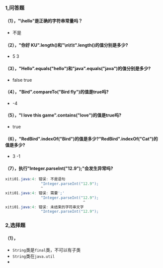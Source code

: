 ### 1,问答题
#### （1），"\hello"是正确的字符串常量吗？
* 不是
#### （2），"你好 KU".length()和"\n\t\t".length()的值分别是多少?
* 5   3
#### （3），"Hello".equals("hello")和"java".equals("java")的值分别是多少?
* false  true
#### （4），"Bird".compareTo("Bird fly")的值是true吗?
* -4
#### （5），"I love this game".contains("love")的值是true吗?
* true
#### （6），"RedBird".indexOf("Bird")的值是多少?"RedBird".indexOf("Cat")的值是多少?
* 3  -1
#### （7），执行"Integer.parseInt("12.9");"会发生异常吗?
```java
xiti01.java:4: 错误: 不是语句
                "Integer.parseInt("12.9");
                ^
xiti01.java:4: 错误: 需要';'
                "Integer.parseInt("12.9");
                                   ^
xiti01.java:4: 错误: 未结束的字符串文字
                "Integer.parseInt("12.9");

```

### 2,选择题
#### （1），
* ```String```类是```final```类，不可以有子类
* ```String```类在```java.util```
* 


